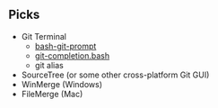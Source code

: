 ## Picks
* Git Terminal
    * [bash-git-prompt](https://github.com/magicmonty/bash-git-prompt)
    * [git-completion.bash](https://github.com/git/git/blob/master/contrib/completion/git-completion.bash)
    * git alias
* SourceTree (or some other cross-platform Git GUI)
* WinMerge (Windows)
* FileMerge (Mac)
